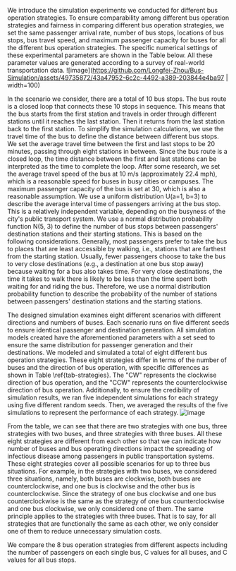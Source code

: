 We introduce the simulation experiments we conducted for different bus operation strategies. To ensure comparability among different bus operation strategies and fairness in comparing different bus operation strategies, we set the same passenger arrival rate, number of bus stops, locations of bus stops, bus travel speed, and maximum passenger capacity for buses for all the different bus operation strategies. 
The specific numerical settings of these experimental parameters are shown in the Table below. All these parameter values are generated according to a survey of real-world transportation data.
![image](https://github.com/Longfei-Zhou/Bus-Simulation/assets/49735872/43a47952-6c2c-4492-a389-203844e4ba97 | width=100)

In the scenario we consider, there are a total of 10 bus stops. The bus route is a closed loop that connects these 10 stops in sequence. This means that the bus starts from the first station and travels in order through different stations until it reaches the last station. Then it returns from the last station back to the first station. 
To simplify the simulation calculations, we use the travel time of the bus to define the distance between different bus stops. We set the average travel time between the first and last stops to be 20 minutes, passing through eight stations in between.
Since the bus route is a closed loop, the time distance between the first and last stations can be interpreted as the time to complete the loop. After some research, we set the average travel speed of the bus at 10 m/s (approximately 22.4 mph), which is a reasonable speed for buses in busy cities or campuses. The maximum passenger capacity of the bus is set at 30, which is also a reasonable assumption.
We use a uniform distribution U(a=1, b=3) to describe the average interval time of passengers arriving at the bus stop. This is a relatively independent variable, depending on the busyness of the city's public transport system. 
We use a normal distribution probability function N(5, 3) to define the number of bus stops between passengers' destination stations and their starting stations. This is based on the following considerations. Generally, most passengers prefer to take the bus to places that are least accessible by walking, i.e., stations that are farthest from the starting station. Usually, fewer passengers choose to take the bus to very close destinations (e.g., a destination at one bus stop away) because waiting for a bus also takes time. For very close destinations, the time it takes to walk there is likely to be less than the time spent both waiting for and riding the bus. Therefore, we use a normal distribution probability function to describe the probability of the number of stations between passengers' destination stations and the starting stations.

The designed simulation examines eight different scenarios with different directions and numbers of buses. Each scenario runs on five different seeds to ensure identical passenger and destination generation. 
All simulation models created have the aforementioned parameters with a set seed to ensure the same distribution for passenger generation and their destinations. 
We modeled and simulated a total of eight different bus operation strategies. These eight strategies differ in terms of the number of buses and the direction of bus operation, with specific differences as shown in Table \ref{tab-strategies}. The "CW" represents the clockwise direction of bus operation, and the "CCW" represents the counterclockwise direction of bus operation.
Additionally, to ensure the credibility of simulation results, we ran five independent simulations for each strategy using five different random seeds. Then, we averaged the results of the five simulations to represent the performance of each strategy.
![image](https://github.com/Longfei-Zhou/Bus-Simulation/assets/49735872/51662f6e-e434-4c76-becd-93b3d3e24949)

From the table, we can see that there are two strategies with one bus, three strategies with two buses, and three strategies with three buses.
All these eight strategies are different from each other so that we can indicate how number of buses and bus operating directions impact the spreading of infectious disease among passengers in public transportation systems. 
These eight strategies cover all possible scenarios for up to three bus situations. For example, in the strategies with two buses, we considered three situations, namely, both buses are clockwise, both buses are counterclockwise, and one bus is clockwise and the other bus is counterclockwise. Since the strategy of one bus clockwise and one bus counterclockwise is the same as the strategy of one bus counterclockwise and one bus clockwise, we only considered one of them. The same principle applies to the strategies with three buses. That is to say, for all strategies that are functionally the same as each other, we only consider one of them to reduce unnecessary simulation costs.

We compare the 8 bus operation strategies from different aspects including the number of passengers on each single bus, C values for all buses, and C values for all bus stops.
